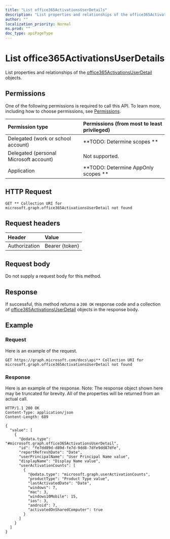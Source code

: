 ```yaml
---
title: "List office365ActivationsUserDetails"
description: "List properties and relationships of the office365ActivationsUserDetail objects."
author: ""
localization_priority: Normal
ms.prod: ""
doc_type: apiPageType
---
```


# List office365ActivationsUserDetails

List properties and relationships of the [office365ActivationsUserDetail](../resources/office365activationsuserdetail.md) objects.

## Permissions
One of the following permissions is required to call this API. To learn more, including how to choose permissions, see [Permissions](/concepts/permissions-reference.md).

|Permission type|Permissions (from most to least privileged)|
|:---|:---|
|Delegated (work or school account)|**TODO: Determine scopes **|
|Delegated (personal Microsoft account)|Not supported.|
|Application|**TODO: Determine AppOnly scopes **|

## HTTP Request
<!-- {
  "blockType": "ignored"
}
-->
``` http
GET ** Collection URI for microsoft.graph.office365ActivationsUserDetail not found
```

## Request headers
|Header|Value|
|:---|:---|
|Authorization|Bearer {token}|

## Request body
Do not supply a request body for this method.

## Response
If successful, this method returns a `200 OK` response code and a collection of [office365ActivationsUserDetail](../resources/office365activationsuserdetail.md) objects in the response body.

## Example

### Request
Here is an example of the request.
<!-- {
  "blockType": "request",
  "name": "get_office365activationsuserdetail"
}
-->
``` http
GET https://graph.microsoft.com/docs\api** Collection URI for microsoft.graph.office365ActivationsUserDetail not found
```

### Response
Here is an example of the response. Note: The response object shown here may be truncated for brevity. All of the properties will be returned from an actual call.
<!-- {
  "blockType": "response",
  "truncated": true,
  "@odata.type": "collection(microsoft.graph.office365activationsuserdetail)"
}
-->
``` http
HTTP/1.1 200 OK
Content-Type: application/json
Content-Length: 689

{
  "value": [
    {
      "@odata.type": "#microsoft.graph.office365ActivationsUserDetail",
      "id": "fe7dd89d-d89d-fe7d-9dd8-7dfe9dd87dfe",
      "reportRefreshDate": "Date",
      "userPrincipalName": "User Principal Name value",
      "displayName": "Display Name value",
      "userActivationCounts": [
        {
          "@odata.type": "microsoft.graph.userActivationCounts",
          "productType": "Product Type value",
          "lastActivatedDate": "Date",
          "windows": 7,
          "mac": 3,
          "windows10Mobile": 15,
          "ios": 3,
          "android": 7,
          "activatedOnSharedComputer": true
        }
      ]
    }
  ]
}
```

